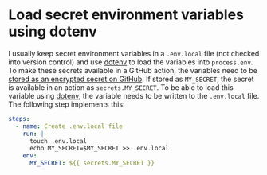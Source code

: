 # Load secret environment variables using dotenv

I usually keep secret environment variables in a `.env.local` file (not checked into version control) and use [dotenv](https://www.npmjs.com/package/dotenv) to load the variables into `process.env`. To make these secrets available in a GitHub action, the variables need to be [stored as an encrypted secret on GitHub](https://docs.github.com/en/actions/security-guides/encrypted-secrets). If stored as `MY_SECRET`, the secret is available in an action as `secrets.MY_SECRET`. To be able to load this variable using [dotenv](https://www.npmjs.com/package/dotenv), the variable needs to be written to the `.env.local` file. The following step implements this:

```yaml
steps:
  - name: Create .env.local file
    run: |
      touch .env.local
      echo MY_SECRET=$MY_SECRET >> .env.local
    env:
      MY_SECRET: ${{ secrets.MY_SECRET }}
```
